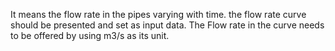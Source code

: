 It means the flow rate in the pipes varying with time. the flow rate curve should be presented and set as input data. The Flow rate in the curve needs to be offered by using m3/s as its unit.
